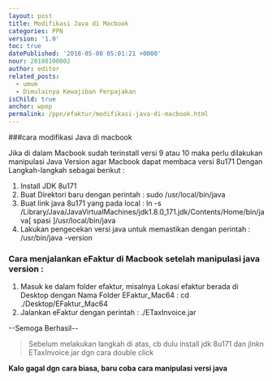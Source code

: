 ```yaml
---
layout: post
title: Modifikasi Java di Macbook
categories: PPN
version: '1.0'
toc: true
datePublished: '2018-05-08 05:01:21 +0000'
nour: 20180100002
author: editor
related_posts:
  - umum
  - Dimulainya Kewajiban Perpajakan
isChild: true
anchor: wpop
permalink: /ppn/efaktur/modifikasi-java-di-macbook.html
---
```

###cara modifikasi Java di macbook

Jika di dalam Macbook sudah terinstall versi 9 atau 10 maka perlu dilakukan manipulasi Java Version agar Macbook dapat membaca versi 8u171
Dengan Langkah-langkah sebagai berikut :
1. Install JDK 8u171
2. Buat Direktori baru dengan perintah : sudo /usr/local/bin/java
3. Buat link java 8u171 yang pada local : ln -s /Library/Java/JavaVirtualMachines/jdk1.8.0_171.jdk/Contents/Home/bin/java[ spasi ]/usr/local/bin/java
4. Lakukan pengecekan versi java untuk memastikan dengan perintah : /usr/bin/java -version

### Cara menjalankan eFaktur di Macbook setelah manipulasi java version :
1. Masuk ke dalam folder efaktur, misalnya Lokasi efaktur berada di Desktop dengan Nama Folder EFaktur_Mac64 : cd ./Desktop/EFaktur_Mac64
2. Jalankan eFaktur dengan perintah : ./ETaxInvoice.jar 

--Semoga Berhasil--

> Sebelum melakukan langkah di atas, cb dulu install jdk 8u171 dan jlnkn ETaxInvoice.jar dgn cara double click

**Kalo gagal dgn cara biasa, baru coba cara manipulasi versi java**
